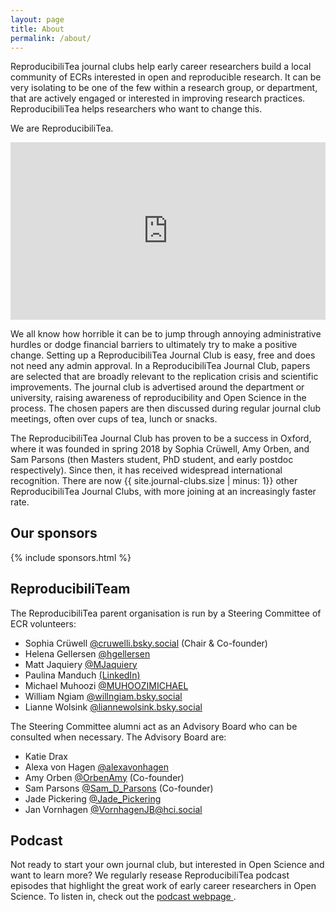 ```yaml
---
layout: page
title: About
permalink: /about/
---
```


ReproducibiliTea journal clubs help early career researchers build a local community of ECRs interested in open and reproducible research. It can be very isolating to be one of the few within a research group, or department, that are actively engaged or interested in improving research practices. ReproducibiliTea helps researchers who want to change this.


We are ReproducibiliTea.

<div style="padding:56.25% 0 0 0;position:relative;"><iframe src="https://player.vimeo.com/video/569957287?h=1c48d63467" style="position:absolute;top:0;left:0;width:100%;height:100%;" frameborder="0" allow="autoplay; fullscreen; picture-in-picture" allowfullscreen></iframe></div><script src="https://player.vimeo.com/api/player.js"></script>

We all know how horrible it can be to jump through annoying administrative hurdles or dodge financial barriers to ultimately try to make a positive change. Setting up a ReproducibiliTea Journal Club is easy, free and does not need any admin approval. In a ReproducibiliTea Journal Club, papers are selected that are broadly relevant to the replication crisis and scientific improvements. The journal club is advertised around the department or university, raising awareness of reproducibility and Open Science in the process. The chosen papers are then discussed during regular journal club meetings, often over cups of tea, lunch or snacks. 

The ReproducibiliTea Journal Club has proven to be a success in Oxford, where it was founded in spring 2018 by Sophia Crüwell, Amy Orben, and Sam Parsons (then Masters student, PhD student, and early postdoc respectively). Since then, it has received widespread international recognition. There are now {{ site.journal-clubs.size | minus: 1}} other ReproducibiliTea Journal Clubs, with more joining at an increasingly faster rate.

## Our sponsors

{% include sponsors.html %}

## ReproducibiliTeam

The ReproducibiliTea parent organisation is run by a Steering Committee of ECR volunteers: 


* Sophia Crüwell [@cruwelli.bsky.social](https://bsky.app/profile/cruwelli.bsky.social) (Chair & Co-founder)
* Helena Gellersen [@hgellersen](https://twitter.com/hgellersen)
* Matt Jaquiery [@MJaquiery](https://twitter.com/MJaquiery)
* Paulina Manduch [(LinkedIn)](https://www.linkedin.com/in/paulinamanduch/)
* Michael Muhoozi [@MUHOOZIMICHAEL](https://twitter.com/MUHOOZIMICHAEL)
* William Ngiam [@willngiam.bsky.social](https://bsky.app/profile/willngiam.bsky.social)
* Lianne Wolsink [@liannewolsink.bsky.social](https://bsky.app/profile/liannewolsink.bsky.social)



The Steering Committee alumni act as an Advisory Board who can be consulted when necessary.
The Advisory Board are:

* Katie Drax
* Alexa von Hagen [@alexavonhagen](https://twitter.com/alexavonhagen)
* Amy Orben [@OrbenAmy](https://twitter.com/OrbenAmy) (Co-founder)
* Sam Parsons [@Sam_D_Parsons](https://twitter.com/Sam_D_Parsons) (Co-founder)
* Jade Pickering [@Jade_Pickering](https://twitter.com/Jade_Pickering)
* Jan Vornhagen [@VornhagenJB@hci.social](https://hci.social/@VornhagenJB) 


## Podcast

Not ready to start your own journal club, but interested in Open Science and want to learn more? We regularly resease ReproducibiliTea podcast episodes that highlight the great work of early career researchers in Open Science. To listen in, check out the [podcast webpage <sup><i class="fas fa-external-link-square-alt"></i></sup>](https://soundcloud.com/reproducibilitea).


